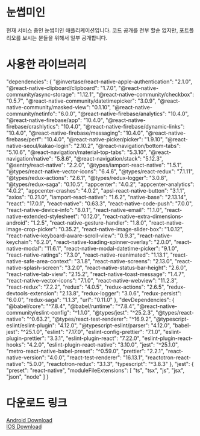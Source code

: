 # 눈썹미인
현재 서비스 중인 눈썹미인 애플리케이션입니다.
코드 공개를 전부 할순 없지만, 포트폴리오를 보시는 분들을 위해서 일부 공개합니다.

# 사용한 라이브러리
  "dependencies": {
    "@invertase/react-native-apple-authentication": "2.1.0",
    "@react-native-clipboard/clipboard": "1.7.0",
    "@react-native-community/async-storage": "1.12.1",
    "@react-native-community/checkbox": "0.5.7",
    "@react-native-community/datetimepicker": "3.0.9",
    "@react-native-community/masked-view": "0.1.10",
    "@react-native-community/netinfo": "6.0.0",
    "@react-native-firebase/analytics": "10.4.0",
    "@react-native-firebase/app": "10.4.0",
    "@react-native-firebase/crashlytics": "10.4.0",
    "@react-native-firebase/dynamic-links": "10.4.0",
    "@react-native-firebase/messaging": "10.4.0",
    "@react-native-firebase/perf": "10.4.0",
    "@react-native-picker/picker": "1.9.10",
    "@react-native-seoul/kakao-login": "2.10.2",
    "@react-navigation/bottom-tabs": "5.10.6",
    "@react-navigation/material-top-tabs": "5.3.10",
    "@react-navigation/native": "5.8.6",
    "@react-navigation/stack": "5.12.3",
    "@sentry/react-native": "2.2.0",
    "@types/iamport-react-native": "1.5.1",
    "@types/react-native-vector-icons": "6.4.6",
    "@types/react-redux": "7.1.11",
    "@types/redux-actions": "2.6.1",
    "@types/redux-logger": "3.0.8",
    "@types/redux-saga": "0.10.5",
    "appcenter": "4.0.2",
    "appcenter-analytics": "4.0.2",
    "appcenter-crashes": "4.0.2",
    "apsl-react-native-button": "3.1.1",
    "axios": "0.21.0",
    "iamport-react-native": "1.6.2",
    "native-base": "2.13.14",
    "react": "17.0.1",
    "react-native": "0.63.3",
    "react-native-code-push": "7.0.0",
    "react-native-device-info": "8.0.1",
    "react-native-email": "1.1.0",
    "react-native-extended-stylesheet": "0.12.0",
    "react-native-extra-dimensions-android": "1.2.5",
    "react-native-gesture-handler": "1.8.0",
    "react-native-image-crop-picker": "0.35.2",
    "react-native-image-slider-box": "1.0.12",
    "react-native-keyboard-aware-scroll-view": "0.9.3",
    "react-native-keychain": "6.2.0",
    "react-native-loading-spinner-overlay": "2.0.0",
    "react-native-modal": "11.6.1",
    "react-native-modal-datetime-picker": "9.1.0",
    "react-native-ratings": "7.3.0",
    "react-native-reanimated": "1.13.1",
    "react-native-safe-area-context": "3.1.8",
    "react-native-screens": "2.13.0",
    "react-native-splash-screen": "3.2.0",
    "react-native-status-bar-height": "2.6.0",
    "react-native-tab-view": "2.15.2",
    "react-native-toast-message": "1.4.7",
    "react-native-vector-icons": "7.1.0",
    "react-native-webview": "11.2.3",
    "react-redux": "7.2.2",
    "redux": "4.0.5",
    "redux-actions": "2.6.5",
    "redux-devtools-extension": "2.13.8",
    "redux-logger": "3.0.6",
    "redux-persist": "6.0.0",
    "redux-saga": "1.1.3",
    "url": "0.11.0"
  },
  "devDependencies": {
    "@babel/core": "^7.8.4",
    "@babel/runtime": "^7.8.4",
    "@react-native-community/eslint-config": "^1.1.0",
    "@types/jest": "^25.2.3",
    "@types/react-native": "^0.63.2",
    "@types/react-test-renderer": "^16.9.2",
    "@typescript-eslint/eslint-plugin": "4.12.0",
    "@typescript-eslint/parser": "4.12.0",
    "babel-jest": "^25.1.0",
    "eslint": "7.17.0",
    "eslint-config-prettier": "7.1.0",
    "eslint-plugin-prettier": "3.3.1",
    "eslint-plugin-react": "7.22.0",
    "eslint-plugin-react-hooks": "4.2.0",
    "eslint-plugin-react-native": "3.10.0",
    "jest": "^25.1.0",
    "metro-react-native-babel-preset": "^0.59.0",
    "prettier": "2.2.1",
    "react-native-version": "4.0.0",
    "react-test-renderer": "16.13.1",
    "reactotron-react-native": "5.0.0",
    "reactotron-redux": "3.1.3",
    "typescript": "^3.8.3"
  },
  "jest": {
    "preset": "react-native",
    "moduleFileExtensions": [
      "ts",
      "tsx",
      "js",
      "jsx",
      "json",
      "node"
    ]
  }
# 다운로드 링크
<a href="https://play.google.com/store/apps/details?id=com.imbeauty">Android Download</a><br>
<a href="https://apps.apple.com/kr/app/%EB%82%B4%EA%B0%80%EB%AF%B8%EC%9D%B8/id1552332140">IOS Download</a>
